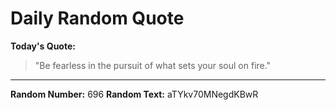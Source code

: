 # Daily Random Quote

**Today's Quote:**
> "Be fearless in the pursuit of what sets your soul on fire."

---

**Random Number:** 696
**Random Text:** aTYkv70MNegdKBwR
